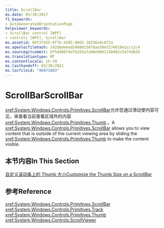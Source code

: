 ```yaml
---
title: ScrollBar
ms.date: 03/30/2017
f1_keywords:
- AutoGeneratedOrientationPage
helpviewer_keywords:
- ScrollBar control [WPF]
- controls [WPF], ScrollBar
ms.assetid: 60f27d35-8f7b-4285-89d2-28336a4c073a
ms.openlocfilehash: 242dbdeeed5408815878aa30ef276019e1ccc2c4
ms.sourcegitcommit: bf5dd80f4d7b202afa90e90d1148402c5474d826
ms.translationtype: MT
ms.contentlocale: zh-CN
ms.lasthandoff: 03/30/2021
ms.locfileid: "96971803"
---
```

# <a name="scrollbar"></a><span data-ttu-id="66cdc-102">ScrollBar</span><span class="sxs-lookup"><span data-stu-id="66cdc-102">ScrollBar</span></span>
<span data-ttu-id="66cdc-103"><xref:System.Windows.Controls.Primitives.ScrollBar>允许您通过滑动使内容可见，来查看当前查看区域外的内容 <xref:System.Windows.Controls.Primitives.Thumb> 。</span><span class="sxs-lookup"><span data-stu-id="66cdc-103">A <xref:System.Windows.Controls.Primitives.ScrollBar> allows you to view content that is outside of the current viewing area by sliding the <xref:System.Windows.Controls.Primitives.Thumb> to make the content visible.</span></span>  
  
## <a name="in-this-section"></a><span data-ttu-id="66cdc-104">本节内容</span><span class="sxs-lookup"><span data-stu-id="66cdc-104">In This Section</span></span>  
 [<span data-ttu-id="66cdc-105">自定义滚动条上的 Thumb 大小</span><span class="sxs-lookup"><span data-stu-id="66cdc-105">Customize the Thumb Size on a ScrollBar</span></span>](how-to-customize-the-thumb-size-on-a-scrollbar.md)  
  
## <a name="reference"></a><span data-ttu-id="66cdc-106">参考</span><span class="sxs-lookup"><span data-stu-id="66cdc-106">Reference</span></span>  
 <xref:System.Windows.Controls.Primitives.ScrollBar>  
  <xref:System.Windows.Controls.Primitives.Track>  
  <xref:System.Windows.Controls.Primitives.Thumb>  
  <xref:System.Windows.Controls.ScrollViewer>
